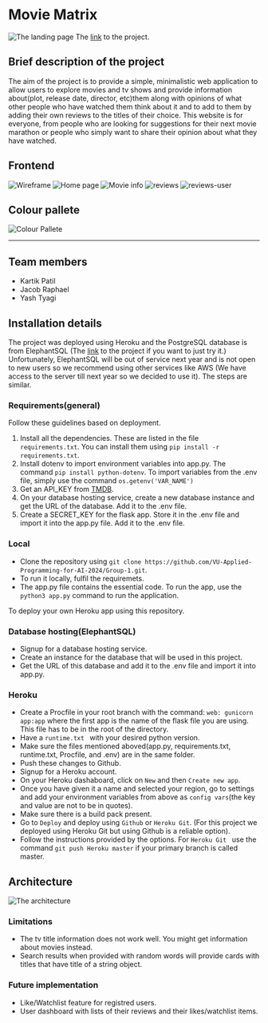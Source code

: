 # Movie Matrix
![The landing page](/readme-assets/Screenshot%202024-06-28%20at%2018.15.28.png)
The <a href="https://group1112-c247f6969d92.herokuapp.com/">link</a> to the project.

## Brief description of the project
The aim of the project is to provide a simple, minimalistic web application to allow users to explore movies and tv shows and provide information about(plot, release date, director, etc)them along with opinions of what other people who have watched them think about it and to add to them by adding their own reviews to the titles of their choice. This website is for everyone, from people who are looking for suggestions for their next movie marathon or people who simply want to share their opinion about what they have watched. 

## Frontend 
![Wireframe](/readme-assets/New%20Wireframe%201.png)
![Home page](/readme-assets/Screenshot%202024-06-28%20at%2018.15.28.png)
![Movie info](/readme-assets/Screenshot%202024-06-28%20at%2022.50.24.png)
![reviews](/readme-assets/Screenshot%202024-06-28%20at%2022.50.28.png)
![reviews-user](/readme-assets/Screenshot%202024-06-28%20at%2022.51.00.png)



## Colour pallete
![Colour Pallete](/readme-assets/Screenshot%202024-06-28%20at%2021.38.35.png)


<hr>

## Team members
- Kartik Patil
- Jacob Raphael
- Yash Tyagi
## Installation details
The project was deployed using Heroku and the PostgreSQL database is from ElephantSQL (The [link](https://group1112-c247f6969d92.herokuapp.com/) to the project if you want to just try it.) Unfortunately, ElephantSQL will be out of service next year and is not open to new users so we recommend using other services like AWS (We have access to the server till next year so we decided to use it). The steps are similar. 

### Requirements(general)
Follow these guidelines based on deployment.
1. Install all the dependencies. These are listed in the file `requirements.txt`. You can install them using `pip install -r requirements.txt`.
2. Install dotenv to import environment variables into app.py. The command `pip install python-dotenv`. To import variables from the .env file, simply use the command `os.getenv('VAR_NAME')`
3. Get an API_KEY from [TMDB](https://developer.themoviedb.org/docs/getting-started).
4. On your database hosting service, create a new database instance and get the URL of the database. Add it to the .env file.
5. Create a SECRET_KEY for the flask app. Store it in the .env file and import it into the app.py file. Add it to the .env file. 

### Local
- Clone the repository using `git clone https://github.com/VU-Applied-Programming-for-AI-2024/Group-1.git`. 
- To run it locally, fulfil the requiremets. 
- The app.py file contains the essential code. To run the app, use the `python3 app.py` command to run the application.

To deploy your own Heroku app using this repository. 
### Database hosting(ElephantSQL) 
- Signup for a database hosting service. 
- Create an instance for the database that will be used in this project. 
- Get the URL of this database and add it to the .env file and import it into app.py. 

### Heroku
- Create a Procfile in your root branch with the command: `web: gunicorn app:app` where the first app is the name of the flask file you are using. This file has to be in the root of the directory. 
- Have a `runtime.txt ` with your desired python version. 
- Make sure the files mentioned aboved(app.py, requirements.txt, runtime.txt, Procfile, and .env) are in the same folder.
- Push these changes to Github. 
- Signup for a Heroku account. 
- On your Heroku dashaboard, click on `New` and then `Create new app`. 
- Once you have given it a name and selected your region, go to settings and add your environment variables from above as `config vars`(the key and value are not to be in quotes).
- Make sure there is a build pack present. 
- Go to `Deploy` and deploy using `Github` or `Heroku Git`. (For this project we deployed using Heroku Git but using Github is a reliable option).
- Follow the instructions provided by the options. For `Heroku Git ` use the command `git push Heroku master` if your primary branch is called master. 


## Architecture
![The architecture](/readme-assets/Untitled%20Diagram.drawio-2.png)

### Limitations
- The tv title information does not work well. You might get information about movies instead.
- Search results when provided with random words will provide cards with titles that have title of a string object. 

### Future implementation
- Like/Watchlist feature for registred users.
- User dashboard with lists of their reviews and their likes/watchlist items.
